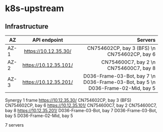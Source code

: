 # k8s-upstream

## Infrastructure
| AZ        | API endpoint | Servers           |
| ----------|:-------------:| ----------------:|
| AZ-1      | https://10.12.35.30/  | CN754602CP, bay 3 (BFS) \n CN754602CP, bay 6|
| AZ-2      | https://10.12.35.101/  | CN754600C7, bay 2 \n CN754600C7, bay 8|
| AZ-3      | https://10.12.35.201/   | D036-Frame-03-Bot, bay 7 \n D036-Frame-03-Bot, bay 5 \n D036-Frame-02-Mid, bay 5|

Synergy 1 frame
https://10.12.35.30/
 CN754602CP, bay 3 (BFS)
 CN754602CP, bay 6 
https://10.12.35.101/
 CN754600C7, bay 2 
 CN754600C7, bay 8 
https://10.12.35.201/ 
 D036-Frame-03-Bot, bay 7 
 D036-Frame-03-Bot, bay 5 
 D036-Frame-02-Mid, bay 5 

7 servers
